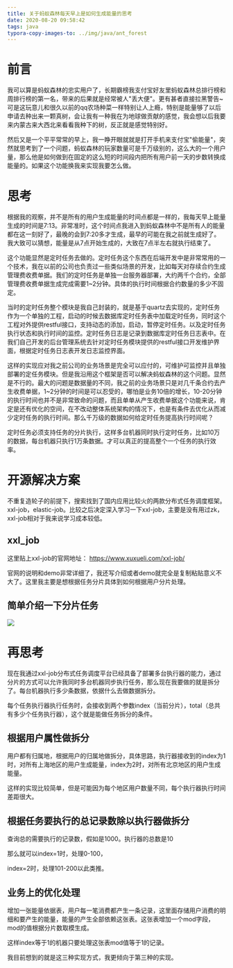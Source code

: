 ```yaml
---
title: 关于蚂蚁森林每天早上是如何生成能量的思考
date: 2020-08-20 09:58:42
tags: java
typora-copy-images-to: ../img/java/ant_forest
---
```


# 前言
我可以算是蚂蚁森林的忠实用户了，长期霸榜我支付宝好友里蚂蚁森林总排行榜和周排行榜的第一名，带来的后果就是经常被人"丢大便"。更有甚者直接拉黑警告~   可是这玩意儿和很久以前的qq农场种菜一样特别让人上瘾，特别是能量够了以后申请去种出来一颗真树，会让我有一种我在为地球做贡献的感觉，我会想以后我要来内蒙古来大西北来看看我种下的树，反正就是感觉特别好。

然后又是一个平平常常的早上，我一睁开眼就就是打开手机来支付宝"偷能量"，突然就思考到了一个问题，蚂蚁森林的玩家数量可是千万级别的，这么大的一个用户量，那么他是如何做到在固定的这么短的时间段内把所有用户前一天的步数转换成能量的。如果这个功能换我来实现我要怎么做。

# 思考

根据我的观察，并不是所有的用户生成能量的时间点都是一样的，我每天早上能量生成的时间是7:13。非常准时，这个时间点我进入到蚂蚁森林中不是所有人的能量都在这一刻好了，最晚的会到7:20多才生成，最早的可能在我之前就生成好了。我大致可以猜想，能量是从7点开始生成的，大致在7点半左右就执行结束了。

这个功能显然是定时任务去做的。定时任务这个东西在后端开发中是非常常用的一个技术，我在以前的公司也负责过一些类似场景的开发，比如每天对存续合约生成管理费收费单据。我们的定时任务是单独一台服务器部署，大约两千个合约，全部管理费收费单据生成完成需要1~2分钟。具体的执行时间根据合约数量的多少不固定。

当时的定时任务整个模块是我自己封装的，就是基于quartz去实现的，定时任务作为一个单独的工程，启动的时候去数据库定时任务表中加载定时任务，同时这个工程对外提供restful接口，支持动态的添加，启动，暂停定时任务。以及定时任务执行状态和执行时间的监控。定时任务日志是记录到数据库定时任务日志表中。在我们自己开发的后台管理系统去针对定时任务模块提供的restful接口开发维护界面，根据定时任务日志表开发日志监控界面。

这样的实现应对我之前公司的业务场景是完全可以应付的，可维护可监控并且单独部署的定任务模块。但是我沿用这个框架是否可以解决蚂蚁森林的这个问题。显然是不行的。最大的问题是数据量的不同，我之前的业务场景只是对几千条合约去产生收费单据，1~2分钟的时间是可以忍受的，哪怕是业务10倍的增长，10-20分钟的执行时间也并不是非常致命的问题，而且单单从产生收费单据这个功能来说，肯定是还有优化的空间，在不改动整体系统架构的情况下，也是有条件去优化从而减少定时任务的执行时间。那么千万级的数据如何给定时任务提高执行时间呢？

定时任务必须支持任务的分片执行，这样多台机器同时执行定时任务，比如10万的数据，每台机器只执行1万条数据。才可以真正的提高整个一个任务的执行效率。

# 开源解决方案

不重复造轮子的前提下，搜索找到了国内应用比较火的两款分布式任务调度框架。xxl-job，elastic-job。比较之后决定深入学习一下xxl-job，主要是没有用过zk，xxl-job相对于我来说学习成本较低。

## xxl_job

这里贴上xxl-job的官网地址： https://www.xuxueli.com/xxl-job/

官网的说明和demo非常详细了，我还写介绍或者demo就完全是复制粘贴意义不大了。这里我主要是想根据任务分片具体到如何根据用户分片处理。

## 简单介绍一下分片任务

![](/img/java/ant_forest/image-20200821161738718.png)


# 再思考

现在我通过xxl-job分布式任务调度平台已经具备了部署多台执行器的能力，通过分片的方式可以允许我同时多台机器同步执行任务，那么现在我要做的就是拆分了。每台机器执行多少条数据，依据什么去做数据拆分。

每个任务执行器执行任务时，会接收到两个参数index（当前分片），total（总共有多少个任务执行器），这个就是能做任务拆分的条件。



## 根据用户属性做拆分

用户都有归属地，根据用户的归属地做拆分，具体思路，执行器接收到的index为1时，对所有上海地区的用户生成能量，index为2时，对所有北京地区的用户生成能量。

这样的实现比较简单，但是可能因为每个地区用户数量不同，每个执行器执行时间差距很大。



## 根据任务要执行的总记录数除以执行器做拆分

查询总的需要执行的记录数，假如是1000。执行器的总数是10

那么就可以index=1时，处理0-100，

index=2时，处理101-200以此类推。



## 业务上的优化处理

增加一张能量依据表，用户每一笔消费都产生一条记录，这里面存储用户消费的明细和要产生的能量，能量的产生全部依赖这张表。这张表增加一个mod字段，mod的值根据分片数取模生成。

这样index等于1的机器只要处理这张表mod值等于1的记录。

我目前想到的就是这三种实现方式，我更倾向于第三种的实现。












